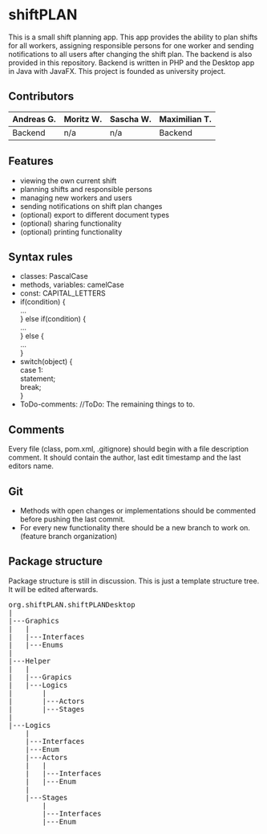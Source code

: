 # shiftPLAN
This is a small shift planning app. This app provides the ability to
plan shifts for all workers, assigning responsible persons for one worker
and sending notifications to all users after changing the shift plan.
The backend is also provided in this repository. Backend is written in PHP and
the Desktop app in Java with JavaFX. This project is founded as university project.

## Contributors
Andreas G. | Moritz W. | Sascha W. | Maximilian T.     
---------- | --------- | --------- | -------- 
Backend | n/a | n/a | Backend

## Features
* viewing the own current shift
* planning shifts and responsible persons
* managing new workers and users
* sending notifications on shift plan changes
* (optional) export to different document types
* (optional) sharing functionality
* (optional) printing functionality

## Syntax rules
* classes: PascalCase
* methods, variables: camelCase
* const: CAPITAL_LETTERS
* if(condition) {<br/>
	...<br/>
  } else if(condition) {<br/>
	...<br/>
  } else {<br/>
	...<br/>
  }
* switch(object) {<br/>
	case 1:<br/>
		statement;<br/>
		break;<br/>
  }<br/>
* ToDo-comments: //ToDo: The remaining things to to.

## Comments
Every file (class, pom.xml, .gitignore) should begin with a file description comment. 
It should contain the author, last edit timestamp and the last editors name.

## Git
* Methods with open changes or implementations should be commented before pushing 
the last commit.
* For every new functionality there should be a new branch to work on. (feature branch organization)

## Package structure
Package structure is still in discussion. This is just a template structure tree. It will be edited
afterwards.
<pre>
org.shiftPLAN.shiftPLANDesktop
|
|---Graphics
|   |
|   |---Interfaces
|   |---Enums
|
|---Helper
|   |
|   |---Grapics
|   |---Logics
|       |
|       |---Actors
|       |---Stages
|
|---Logics
    |
    |---Interfaces
    |---Enum
    |---Actors
    |   |
    |   |---Interfaces
    |   |---Enum
    |
    |---Stages
        |
        |---Interfaces
        |---Enum
</pre>